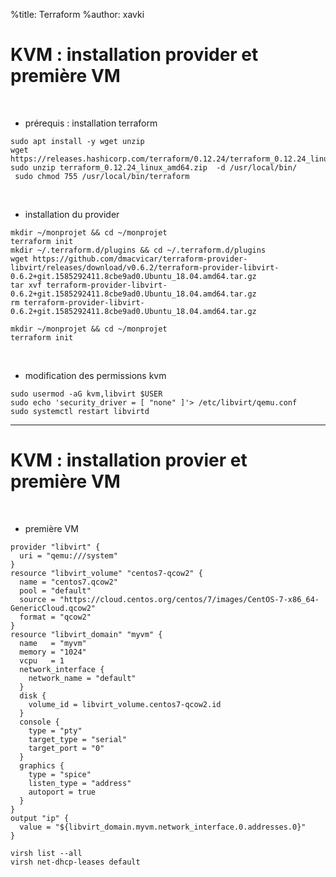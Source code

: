 %title: Terraform
%author: xavki


# KVM : installation provider et première VM


<br>


* prérequis : installation terraform

```
sudo apt install -y wget unzip
wget https://releases.hashicorp.com/terraform/0.12.24/terraform_0.12.24_linux_amd64.zip
sudo unzip terraform_0.12.24_linux_amd64.zip  -d /usr/local/bin/
 sudo chmod 755 /usr/local/bin/terraform
```

<br>


* installation du provider

```
mkdir ~/monprojet && cd ~/monprojet
terraform init
mkdir ~/.terraform.d/plugins && cd ~/.terraform.d/plugins
wget https://github.com/dmacvicar/terraform-provider-libvirt/releases/download/v0.6.2/terraform-provider-libvirt-0.6.2+git.1585292411.8cbe9ad0.Ubuntu_18.04.amd64.tar.gz
tar xvf terraform-provider-libvirt-0.6.2+git.1585292411.8cbe9ad0.Ubuntu_18.04.amd64.tar.gz
rm terraform-provider-libvirt-0.6.2+git.1585292411.8cbe9ad0.Ubuntu_18.04.amd64.tar.gz

mkdir ~/monprojet && cd ~/monprojet
terraform init
```

<br>


* modification des permissions kvm

```
sudo usermod -aG kvm,libvirt $USER
sudo echo 'security_driver = [ "none" ]'> /etc/libvirt/qemu.conf
sudo systemctl restart libvirtd
```

-----------------------------------------------------------------------------------------

# KVM : installation provier et première VM


<br>


* première VM

```
provider "libvirt" {
  uri = "qemu:///system"
}
resource "libvirt_volume" "centos7-qcow2" {
  name = "centos7.qcow2"
  pool = "default"
  source = "https://cloud.centos.org/centos/7/images/CentOS-7-x86_64-GenericCloud.qcow2"
  format = "qcow2"
}
resource "libvirt_domain" "myvm" {
  name   = "myvm"
  memory = "1024"
  vcpu   = 1
  network_interface {
    network_name = "default"
  }
  disk {
    volume_id = libvirt_volume.centos7-qcow2.id
  }
  console {
    type = "pty"
    target_type = "serial"
    target_port = "0"
  }
  graphics {
    type = "spice"
    listen_type = "address"
    autoport = true
  }
}
output "ip" {
  value = "${libvirt_domain.myvm.network_interface.0.addresses.0}"
}
```

```
virsh list --all
virsh net-dhcp-leases default
```
